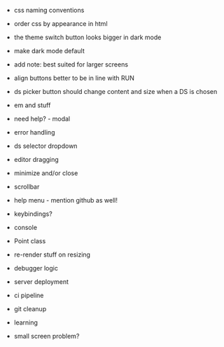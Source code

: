 - css naming conventions
- order css by appearance in html
- the theme switch button looks bigger in dark mode
- make dark mode default
- add note: best suited for larger screens
- align buttons better to be in line with RUN
- ds picker button should change content and size when a DS is chosen
- em and stuff

- need help? - modal
- error handling
- ds selector dropdown
- editor dragging
- minimize and/or close
- scrollbar
- help menu - mention github as well!
- keybindings?
- console
- Point class
- re-render stuff on resizing

- debugger logic

- server deployment
- ci pipeline
- git cleanup
- learning

- small screen problem?